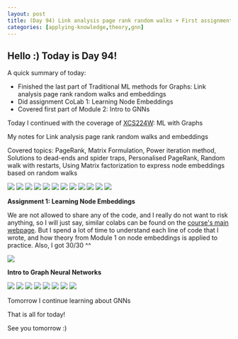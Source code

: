 ```yaml
---
layout: post
title: (Day 94) Link analysis page rank random walks + First assignment + Short intro to GNNs
categories: [applying-knowledge,theory,gnn]
---
```


## Hello :) Today is Day 94!
A quick summary of today:
* Finished the last part of Traditional ML methods for Graphs: Link analysis page rank random walks and embeddings
* Did assignment CoLab 1: Learning Node Embeddings
* Covered first part of Module 2: Intro to GNNs

Today I continued with the coverage of [XCS224W](https://online.stanford.edu/courses/xcs224w-machine-learning-graphs): ML with Graphs

My notes for Link analysis page rank random walks and embeddings

Covered topics: PageRank, Matrix Formulation, Power iteration method, Solutions to dead-ends and spider traps, Personalised PageRank, Random walk with restarts, Using Matrix factorization to express node embeddings based on random walks

![](https://blogger.googleusercontent.com/img/a/AVvXsEirvNezQ04bqaR4S4W4-aZKwRp-Mdv1i-e8aL_V8mHGOyZASBxfaq7SMSN5lv936O5rdqIbo6_vXzkjUTyFmn_fFj6V8s4YGVclQKSugxufiCyZZnYUuvjvny60ONPTcKsBL3AjpZt3x618dDPc8gAb1Eu8tQF3bbc2CMJT6ehwLiQqBAYd21zlGplOfCeQ)
![](https://blogger.googleusercontent.com/img/a/AVvXsEgkManzJVQXSEEeLHBSHnQo78pa6SpqQ6Vud-L-m-fTBrDcOrK0e4qnMaozoCkzW7u4UUWP1BhIReIcZmEJo2M-0ftvXWvuslk7Oy0GPRcHeLyUQCcWQ7Kd1qWwynN0pz_QFlws3HemTXwQ9pdMTsmq6Q5Ix3Sb_M-dM5uEvfNiX5GQH26mZF84WIGhwTC7)
![](https://blogger.googleusercontent.com/img/a/AVvXsEgbqWKV8tyeJPg6TXDaisNOV8uD24-CvASckGxasdlqtEgIinMi98wQ8h11aTlU37tS-CJoc9N2fT4NseZKiyA6aGEx6hZ_A89M27MOKjfYxT3zk0IShZCsrFPvcO-Ei1nzm7uj3sHCZ6oIXJu6FgpBySbsf-N5jyBoo-Yk8ER5E3-CyRT-YwFtw0mL53vq)
![](https://blogger.googleusercontent.com/img/a/AVvXsEhCbqLR0iYyrKLBiTz2brI1xjDD08nI2ISjIOGk3qe5FfPF165MSL9dhCx0Ye4KC2gj_HTGRgLSdk6o3yUhrNFfPG5WZl8hxAFLZyN97xZyacNrmlEa3EFdVeaeA9ZO0gBDxUYciZ7AD8zQ-T2QH64-829KvgLdBOZ1KmeH4CA8MBjgtDuclbBmTs0tD5O9)
![](https://blogger.googleusercontent.com/img/a/AVvXsEhhT1zGtpI6tmOUdZDidiAewms13cOmK7XwA2n4G4jspqinCcK4zUabgi3OaCU7KGSkkj_WUq259gqwwFNcLW3d6sSrXjbReXw6xTqeZUZofETt__cFRNTuPOxtO7VI0pqmUv0UFNQs3Gn3uqn8DoITsd_MibWQqRc0aHVpVpsn35PmawwKYTiFWtX5RtxS)
![](https://blogger.googleusercontent.com/img/a/AVvXsEj8iqHfM_-f68iDtXwqZ0RZKY6WpFIkA8gtk1A1KY0Ds7twcdqX6n38hp7gfNatxscM-l0qLWmQWG02v2FBqdlITVMs9e9DBt2nHSDz_-QGXZazyqoEuqQINPWsvCesU9SHS18P_xXJfMLYQDkyekwemz2bX-zveHPOAd70SaO-FflhXfmkAe_KMziNXb6v)
![](https://blogger.googleusercontent.com/img/a/AVvXsEjOeOfu4CaOeWCM9E1qd86t1sWmEtVXJYZAk3NTuR90mSpxapiWZdjZZup0tvxsx-vD-v6N1FqM6s2YScoH7RGiQCj2MFy3ZHL87ncbFOSPXhL5z-9pHVZbMIgJjmoXfKsgRxvdzCg4Ao9CqmaJEULZlXr1rW_p1TdN9cxSUdnODESEM4C7i3m9rgiKBvfR)
![](https://blogger.googleusercontent.com/img/a/AVvXsEjjLHp4QE4h8t8tZ43B_YLHhB96E6ohVESRwMON1U4Tei2YZILOaQBepcx1Qf1v9wEi8I1Q5zzkjYjRQV4YwEjzfb4b4s6jmvcpP-rB1hV41ZDNbiB38_bE8vfXIJoR-pvGOID8KsasmgvAIvIz6x4IZ_WTW0py_roqXLaN-4sLmDZ8i4ZtQzK2yostPORi)
![](https://blogger.googleusercontent.com/img/a/AVvXsEgt4D6qj7DIlaXQcf48UOQVXxWbFMYNuXzAG54c6Zaah5X2ivsIhS0aEdSULHHWNrH_IH53RDQTF3RNSusLEXAM00QthW3G3lD_1J2DvXav4aLDvHfPaDG8drm3BWs8NR8TdKlXN6QYAkfLvNFK1Rsb-oyGHJ5OuBHGHzMCVW-xzlu4SglbsZLpMEeG67hY)
![](https://blogger.googleusercontent.com/img/a/AVvXsEj1SEezKBPsJ60w_2fste3UJMrZcAxAVGoL6mqNjxyJ63KuJm3NqC-ssIunFESa4AtkVoZCEUGfAcZq2LlNLeiNeT3JDaQul8mXfjIgK6LaH0NPTitz0GrtHsmkPVJNlPicOap9DlwctvchfozHkxLY6uPJXCjvztCA6Nvbmncxi14k7zeGEX7vsWYjXKKW)
![](https://blogger.googleusercontent.com/img/a/AVvXsEhYaKLoHh6JgBnRUO3vrN2S8U4ZisNGM-N_LEn7cQW2bv2m-3DJ87NDK1vFlyf3Cjp1dHondSpZ3uH0gRAfxWGtkhHfu3-DJ-mhq13y4t597pAXZ35_b1iPBaH9SGiEY4u2VrLbvN8ndplTeiyJSgWGb0XB_6Xi9na7sBtV_5uJtSvi0ty1Q6dKD2ok9agY)
![](https://blogger.googleusercontent.com/img/a/AVvXsEjGcU2R8PHyL_KLTlsQ_hM7oShTSGNBbw8t_bCyWAVaafg6-nq2WACb7eUPWveJVnN8cYy8nQct9HubBNmogWFk1pawRz-J7au4GyElCuaLrpSC2kHRWnz666it1JVAQWaTfwbe-z9KMFuDd9crIiXiNXc7e5uZWGfuh_j8n1W5pVpPld7hWddI382ydMDj)

**Assignment 1: Learning Node Embeddings**

 We are not allowed to share any of the code, and I really do not want to risk anything, so I will just say, similar colabs can be found on the [course's main webpage](https://web.stanford.edu/class/cs224w/). But I spend a lot of time to understand each line of code that I wrote, and how theory from Module 1 on node embeddings is applied to practice. Also, I got 30/30 ^^

![](https://blogger.googleusercontent.com/img/a/AVvXsEhsHnCOLgECEvLkuisQdYoXaQTPYLQR0l3vWVTKFqJsApCV47-M0ZUwzSCML3HqzX_aREF6p0hpXqzf4vVYq9tpkmCUlSQw7Az4Qkjy-z1p8LJeDfJyK6oizdjHBYK4oLVR7K8HcHWB7LcDbkdvbmn4TQq2zL8W8OnLiIgKTLMrKINB6XoeAwKsdryFYq0W)

**Intro to Graph Neural Networks**

![](https://blogger.googleusercontent.com/img/a/AVvXsEiOHTQOjEGmdYrH8M2LMa2dIvrO8KGupIThATTOaMoCUPeybKj62s965y8BRrLL7vbOYQbTESluJeoZHrKvVnDSal3b1fgK5EfsUXz8CmQNh4RXHRHX9MAn-LzcfR3Q9_oDJVdxn7ysiG4ExCp0JAT8SO__eObuvW1jhpaj7PqjZ6vjhAvoo_eKKh8NEodQ)
![](https://blogger.googleusercontent.com/img/a/AVvXsEicF9ZAq5qpx0oWxK44hUGBHERW6OS1PlPbvOxpZ_u4XzVfO52J8j3-dH0gVgaMoQzp9yqCokzLiJKL5yvctdoRGZtUEOpMCVkBFPKr2vV4JOZKIyZlaw1_iNSQxywzqYC6laSDqMNE2TpNpMawcb0tE61r4bIbGNP9wYDb2QCYYesTIoOkl7Pb5PeV8mMr)
![](https://blogger.googleusercontent.com/img/a/AVvXsEiHBGV1FxucdSZfj4nedQXJZojz9TxT3pt8mdiUHOborZ2Fd40P-UndBNiO1FotnHAo16SMKu7QOS0V2sAlnLbqrVlxJ2BEhPQMIRvRuRdyulGwTsB-Lf89u5qdYEk7SWvQeWID7jwfPC0wBPOrRw39sDF0J1q-rx1PzIj6iXQddrPBuTtyG4utV3WkgK2M)
![](https://blogger.googleusercontent.com/img/a/AVvXsEjNjogfPXLTIqN-bvkH7_k73mnkIfixrYoVEnRnIvV1kBBoQCFAQWc4Z0u0dWiLUhzBsJJ2x2UoSBvhmH5bZNrkCJdccP8fIxreCeWmxSO-bpCMIuJyjf36qgGXhMjlVpru4Up0_Uq_uIWUk5A4NctM0CLkr3Zupy8dYwgkrYsNxmjEz5_RAc1DM7wJCT1t)
![](https://blogger.googleusercontent.com/img/a/AVvXsEiHgvChmbZ-8JwO0lqUCb7VHvyxoIW_0hEGwhnrSU89vBb0gDEvYGtvCLJny3TULrU9lsaPsTkTuvuZmohTMrdg8mJlrQzGIEz5e9rnYmYs5THNGEty1AOZ3AN3uu3RQpl6z5j9e4lcMMzB4MRnw0OA3d_wOebF9lKVnK_cNgZ3JHs9om-T4ZgAMPn3ZSXu)
![](https://blogger.googleusercontent.com/img/a/AVvXsEhMfb_Sgf3pDrN-W5lkJ-Huv3V_ltXAAAYVRHX0jP7-kto-XoOFhA74OKt8qDjICQpDMiCymu6iESepFjkzbvtmQMYY_pLmJnillheUZ2aIHG19043IqVxuUNgkr30GqXlPHLx8OnWTC0ooTSHqQqikURvsh-hNXVB6Wk9RqXX_He5DEd1_JuxbEJEOOEcE)
![](https://blogger.googleusercontent.com/img/a/AVvXsEh9-ieOb5znqHaCHZ5nrAD15CZz3SvMbYqKHALLtzswYNQGKYB1xr-Lnbe-94ZmWzSdUHsAkB0UwJrqUYZWpvKDRo-LCVPY29qGZXK3P0hzXLFRXLVMHqmT_FOZIME4WVX89vx0kfEEq8dlmw2Nr0llXG1tSCJCA2ahc1byOhuZVDbuNbmHxtzgSrhOXGc3)
![](https://blogger.googleusercontent.com/img/a/AVvXsEjkHatOGVcOvyxSS0Gcb7hJqz0wArB7L2Z6t0W4iSE5xYQjVjntI_oTJBbvNkRXHTc_yiNCJlBPECL8KHoqfVaCL1bQUHmf1_ol7b8AmcAqfQax20vQuKjsv3gMvb87_wa_hlJLCDt2KpBw5-FelM1tvtzecdZLJ0YVplpgAGf9U05WV9NIR5Jb6N_3gaQr)


Tomorrow I continue learning about GNNs


That is all for today!

See you tomorrow :)
